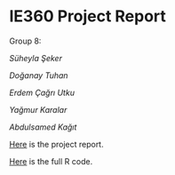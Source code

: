 # IE360 Project Report
Group 8:

_Süheyla Şeker_

_Doğanay Tuhan_

_Erdem Çağrı Utku_

_Yağmur Karalar_

_Abdulsamed Kağıt_

[Here](files/360Report.html) is the project report.

[Here](files/FullCode.R) is the full R code.
